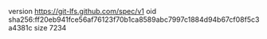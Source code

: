 version https://git-lfs.github.com/spec/v1
oid sha256:ff20eb941fce56af76123f70b1ca8589abc7997c1884d94b67cf08f5c3a4381c
size 7234
